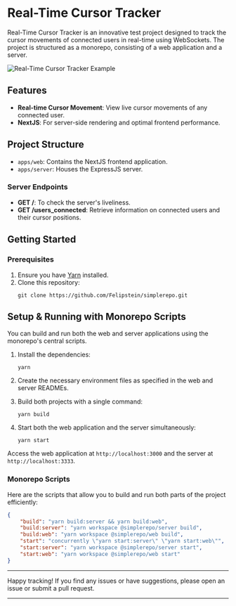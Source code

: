 # Real-Time Cursor Tracker

Real-Time Cursor Tracker is an innovative test project designed to track the cursor movements of connected users in real-time using WebSockets. The project is structured as a monorepo, consisting of a web application and a server.

![Real-Time Cursor Tracker Example](https://i.imgur.com/QSeFg3z.gif)

## Features
- **Real-time Cursor Movement**: View live cursor movements of any connected user.
- **NextJS**: For server-side rendering and optimal frontend performance.

## Project Structure
- `apps/web`: Contains the NextJS frontend application.
- `apps/server`: Houses the ExpressJS server.

### Server Endpoints
- **GET /**: To check the server's liveliness.
- **GET /users_connected**: Retrieve information on connected users and their cursor positions.

## Getting Started

### Prerequisites
1. Ensure you have [Yarn](https://yarnpkg.com/) installed.
2. Clone this repository:
   ```
   git clone https://github.com/Felipstein/simplerepo.git
   ```

## Setup & Running with Monorepo Scripts

You can build and run both the web and server applications using the monorepo's central scripts.

1. Install the dependencies:
   ```
   yarn
   ```

2. Create the necessary environment files as specified in the web and server READMEs.

3. Build both projects with a single command:
   ```
   yarn build
   ```

4. Start both the web application and the server simultaneously:
   ```
   yarn start
   ```

Access the web application at `http://localhost:3000` and the server at `http://localhost:3333`.

### Monorepo Scripts

Here are the scripts that allow you to build and run both parts of the project efficiently:

```json
{
    "build": "yarn build:server && yarn build:web",
    "build:server": "yarn workspace @simplerepo/server build",
    "build:web": "yarn workspace @simplerepo/web build",
    "start": "concurrently \"yarn start:server\" \"yarn start:web\"",
    "start:server": "yarn workspace @simplerepo/server start",
    "start:web": "yarn workspace @simplerepo/web start"
}
```

---

Happy tracking! If you find any issues or have suggestions, please open an issue or submit a pull request.

---
